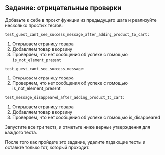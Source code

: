 ## Задание: отрицательные проверки

Добавьте к себе в проект функции из предыдущего шага и реализуйте несколько простых тестов:


`test_guest_cant_see_success_message_after_adding_product_to_cart:`
 
1. Открываем страницу товара 
2. Добавляем товар в корзину 
3. Проверяем, что нет сообщения об успехе с помощью `is_not_element_present`
 

`test_guest_cant_see_success_message:`
 
1. Открываем страницу товара 
2. Проверяем, что нет сообщения об успехе с помощью is_not_element_present
 

`test_message_disappeared_after_adding_product_to_cart:`

1. Открываем страницу товара
2. Добавляем товар в корзину
3. Проверяем, что нет сообщения об успехе с помощью is_disappeared
 

Запустите все три теста, и отметьте ниже верные утверждения для каждого теста.

После того как пройдете это задание, удалите падающие тесты и оставьте только тот, который проходит.
